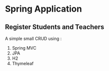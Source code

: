 # Spring Application
## Register Students and Teachers 

A simple small CRUD using :

1. Spring MVC
2. JPA
3. H2
4. Thymeleaf